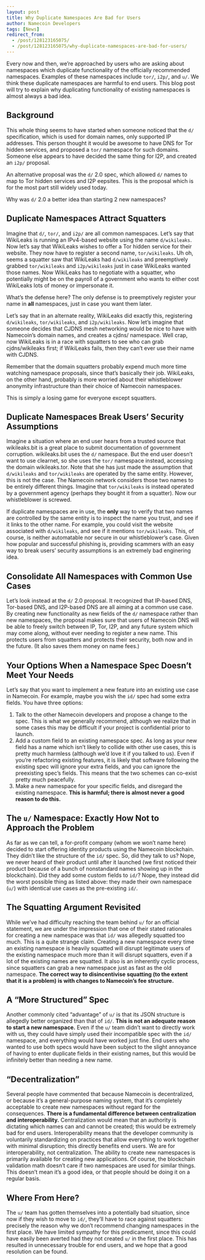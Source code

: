 ```yaml
---
layout: post
title: Why Duplicate Namespaces Are Bad for Users
author: Namecoin Developers
tags: [News]
redirect_from:
  - /post/128123165075/
  - /post/128123165075/why-duplicate-namespaces-are-bad-for-users/
---
```

Every now and then, we’re approached by users who are asking about namespaces which duplicate functionality of the officially recommended namespaces.  Examples of these namespaces include `tor/`, `i2p/`, and `u/`.  We think these duplicate namespaces are harmful to end users.  This blog post will try to explain why duplicating functionality of existing namespaces is almost always a bad idea.

## Background

This whole thing seems to have started when someone noticed that the `d/` specification, which is used for domain names, only supported IP addresses.  This person thought it would be awesome to have DNS for Tor hidden services, and proposed a `tor/` namespace for such domains.  Someone else appears to have decided the same thing for I2P, and created an `i2p/` proposal.

An alternative proposal was the `d/` 2.0 spec, which allowed `d/` names to map to Tor hidden services and I2P eepsites.  This is the proposal which is for the most part still widely used today.

Why was `d/` 2.0 a better idea than starting 2 new namespaces?

## Duplicate Namespaces Attract Squatters

Imagine that `d/`, `tor/`, and `i2p/` are all common namespaces.  Let’s say that WikiLeaks is running an IPv4-based website using the name `d/wikileaks`.  Now let’s say that WikiLeaks wishes to offer a Tor hidden service for their website.  They now have to register a second name, `tor/wikileaks`.  Uh oh, seems a squatter saw that WikiLeaks had `d/wikileaks` and preemptively grabbed `tor/wikileaks` and `i2p/wikileaks` just in case WikiLeaks wanted those names.  Now WikiLeaks has to negotiate with a squatter, who potentially might be on the payroll of a government who wants to either cost WikiLeaks lots of money or impersonate it.

What’s the defense here?  The only defense is to preemptively register your name in **all** namespaces, just in case you want them later.

Let’s say that in an alternate reality, WikiLeaks did exactly this, registering `d/wikileaks`, `tor/wikileaks`, and `i2p/wikileaks`.  Now let’s imagine that someone decides that CJDNS mesh networking would be nice to have with Namecoin’s domain names, and creates a cjdns/ namespace.  Well crap, now WikiLeaks is in a race with squatters to see who can grab cjdns/wikileaks first; if WikiLeaks fails, then they can’t ever use their name with CJDNS.

Remember that the domain squatters probably expend much more time watching namespace proposals, since that’s basically their job.  WikiLeaks, on the other hand, probably is more worried about their whistleblower anonymity infrastructure than their choice of Namecoin namespaces.

This is simply a losing game for everyone except squatters.

## Duplicate Namespaces Break Users’ Security Assumptions

Imagine a situation where an end user hears from a trusted source that wikileaks.bit is a great place to submit documentation of government corruption.  wikileaks.bit uses the `d/` namespace.  But the end user doesn’t want to use clearnet, so she uses the `tor/` namespace instead, accessing the domain wikileaks.tor.  Note that she has just made the assumption that `d/wikileaks` and `tor/wikileaks` are operated by the same entity.  However, this is not the case.  The Namecoin network considers those two names to be entirely different things.  Imagine that `tor/wikileaks` is instead operated by a government agency (perhaps they bought it from a squatter).  Now our whistleblower is screwed.

If duplicate namespaces are in use, the **only** way to verify that two names are controlled by the same entity is to inspect the name you trust, and see if it links to the other name.  For example, you could visit the website associated with `d/wikileaks`, and see if it mentions `tor/wikileaks`.  This, of course, is neither automatable nor secure in our whistleblower’s case.  Given how popular and successful phishing is, providing scammers with an easy way to break users’ security assumptions is an extremely bad enginering idea.

## Consolidate All Namespaces with Common Use Cases

Let’s look instead at the `d/` 2.0 proposal.  It recognized that IP-based DNS, Tor-based DNS, and I2P-based DNS are all aiming at a common use case.  By creating new functionality as new fields of the `d/` namespace rather than new namespaces, the proposal makes sure that users of Namecoin DNS will be able to freely switch between IP, Tor, I2P, and any future system which may come along, without ever needing to register a new name.  This protects users from squatters and protects their security, both now and in the future.  (It also saves them money on name fees.)

## Your Options When a Namespace Spec Doesn’t Meet Your Needs

Let’s say that you want to implement a new feature into an existing use case in Namecoin.  For example, maybe you wish the `id/` spec had some extra fields.  You have three options:

1. Talk to the other Namecoin developers and propose a change to the spec. This is what we generally recommend, although we realize that in some cases this may be difficult if your project is confidential prior to launch.
2. Add a custom field to an existing namespace spec.  As long as your new field has a name which isn’t likely to collide with other use cases, this is pretty much harmless (although we’d love it if you talked to us).  Even if you’re refactoring existing features, it is likely that software following the existing spec will ignore your extra fields, and you can ignore the preexisting spec’s fields.  This means that the two schemes can co-exist pretty much peacefully.
3. Make a new namespace for your specific fields, and disregard the existing namespace.  **This is harmful; there is almost never a good reason to do this.**

## The `u/` Namespace: Exactly How Not to Approach the Problem

As far as we can tell, a for-profit company (whom we won’t name here) decided to start offering identity products using the Namecoin blockchain.  They didn’t like the structure of the `id/` spec.  So, did they talk to us?  Nope, we never heard of their product until after it launched (we first noticed their product because of a bunch of nonstandard names showing up in the blockchain).  Did they add some custom fields to `id/`?  Nope, they instead did the worst possible thing as listed above: they made their own namespace (`u/`) with identical use cases as the pre-existing `id/`.

## The Squatting Argument Revisited

While we’ve had difficulty reaching the team behind `u/` for an official statement, we are under the impression that one of their stated rationales for creating a new namespace was that `id/` was allegedly squatted too much.  This is a quite strange claim.  Creating a new namespace every time an existing namespace is heavily squatted will disrupt legitimate users of the existing namespace much more than it will disrupt squatters, even if a lot of the existing names are squatted.  It also is an inherently cyclic process, since squatters can grab a new namespace just as fast as the old namespace.  **The correct way to disincentivise squatting (to the extent that it is a problem) is with changes to Namecoin’s fee structure.**

## A “More Structured” Spec

Another commonly cited “advantage” of `u/` is that its JSON structure is allegedly better organized than that of `id/`.  **This is not an adequate reason to start a new namespace.**  Even if the `u/` team didn’t want to directly work with us, they could have simply used their incompatible spec with the `id/` namespace, and everything would have worked just fine.  End users who wanted to use both specs would have been subject to the slight annoyance of having to enter duplicate fields in their existing names, but this would be infinitely better than needing a new name.

## “Decentralization”

Several people have commented that because Namecoin is decentralized, or because it’s a general-purpose naming system, that it’s completely acceptable to create new namespaces without regard for the consequences.  **There is a fundamental difference between centralization and interoperability.**  Centralization would mean that an authority is dictating which names can and cannot be created; this would be extremely bad for end users.  Interoperability means that the developer community is voluntarily standardizing on practices that allow everything to work together with minimal disruption; this directly benefits end users.  We are for interoperability, not centralization.  The ability to create new namespaces is primarily available for creating new applications.  Of course, the blockchain validation math doesn’t care if two namespaces are used for similar things.  This doesn’t mean it’s a good idea, or that people should be doing it on a regular basis.

## Where From Here?

The `u/` team has gotten themselves into a potentially bad situation, since now if they wish to move to `id/`, they’ll have to race against squatters: precisely the reason why we don’t recommend changing namespaces in the first place.  We have limited sympathy for this predicament, since this could have easily been averted had they not created `u/` in the first place.  This has resulted in unnecessary trouble for end users, and we hope that a good resolution can be found.
